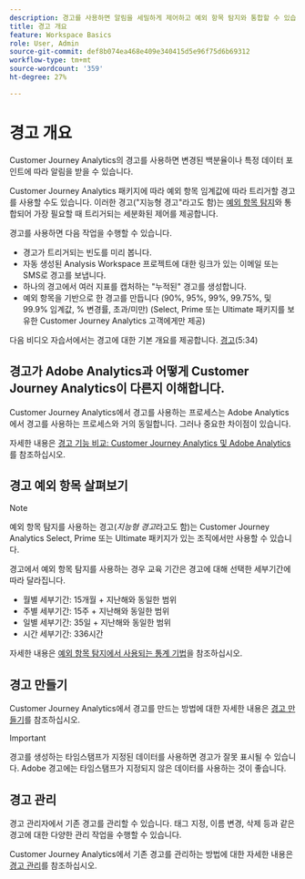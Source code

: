 ```yaml
---
description: 경고를 사용하면 알림을 세밀하게 제어하고 예외 항목 탐지와 통합할 수 있습니다.
title: 경고 개요
feature: Workspace Basics
role: User, Admin
source-git-commit: def8b074ea468e409e340415d5e96f75d6b69312
workflow-type: tm+mt
source-wordcount: '359'
ht-degree: 27%

---
```


# 경고 개요

Customer Journey Analytics의 경고를 사용하면 변경된 백분율이나 특정 데이터 포인트에 따라 알림을 받을 수 있습니다.

Customer Journey Analytics 패키지에 따라 예외 항목 임계값에 따라 트리거할 경고를 사용할 수도 있습니다. 이러한 경고(&quot;지능형 경고&quot;라고도 함)는 [예외 항목 탐지](/help/analysis-workspace/c-anomaly-detection/anomaly-detection.md)와 통합되어 가장 필요할 때 트리거되는 세분화된 제어를 제공합니다.

경고를 사용하면 다음 작업을 수행할 수 있습니다.

* 경고가 트리거되는 빈도를 미리 봅니다.
* 자동 생성된 Analysis Workspace 프로젝트에 대한 링크가 있는 이메일 또는 SMS로 경고를 보냅니다.
* 하나의 경고에서 여러 지표를 캡처하는 &quot;누적된&quot; 경고를 생성합니다.
* 예외 항목을 기반으로 한 경고를 만듭니다 (90%, 95%, 99%, 99.75%, 및 99.9% 임계값, % 변경률, 초과/미만) (Select, Prime 또는 Ultimate 패키지를 보유한 Customer Journey Analytics 고객에게만 제공)

다음 비디오 자습서에서는 경고에 대한 기본 개요를 제공합니다. [경고](https://experienceleague.adobe.com/docs/analytics-learn/tutorials/data-science/intelligent-alerts.html?lang=ko-KR)(5:34)

## 경고가 Adobe Analytics과 어떻게 Customer Journey Analytics이 다른지 이해합니다.

Customer Journey Analytics에서 경고를 사용하는 프로세스는 Adobe Analytics에서 경고를 사용하는 프로세스와 거의 동일합니다. 그러나 중요한 차이점이 있습니다.

자세한 내용은 [경고 기능 비교: Customer Journey Analytics 및 Adobe Analytics](/help/components/c-intelligent-alerts/alerts-feature-comparison.md)를 참조하십시오.

## 경고 예외 항목 살펴보기

>[!NOTE]
>
>예외 항목 탐지를 사용하는 경고(_지능형 경고_&#x200B;라고도 함)는 Customer Journey Analytics Select, Prime 또는 Ultimate 패키지가 있는 조직에서만 사용할 수 있습니다.

경고에서 예외 항목 탐지를 사용하는 경우 교육 기간은 경고에 대해 선택한 세부기간에 따라 달라집니다.

* 월별 세부기간: 15개월 + 지난해와 동일한 범위
* 주별 세부기간: 15주 + 지난해와 동일한 범위
* 일별 세부기간: 35일 + 지난해와 동일한 범위
* 시간 세부기간: 336시간

자세한 내용은 [예외 항목 탐지에서 사용되는 통계 기법](/help/analysis-workspace/c-anomaly-detection/statistics-anomaly-detection.md)을 참조하십시오.

## 경고 만들기

Customer Journey Analytics에서 경고를 만드는 방법에 대한 자세한 내용은 [경고 만들기](/help/components/c-intelligent-alerts/alert-builder.md)를 참조하십시오.

>[!IMPORTANT]
>
>경고를 생성하는 타임스탬프가 지정된 데이터를 사용하면 경고가 잘못 표시될 수 있습니다. Adobe 경고에는 타임스탬프가 지정되지 않은 데이터를 사용하는 것이 좋습니다.

## 경고 관리

경고 관리자에서 기존 경고를 관리할 수 있습니다. 태그 지정, 이름 변경, 삭제 등과 같은 경고에 대한 다양한 관리 작업을 수행할 수 있습니다.

Customer Journey Analytics에서 기존 경고를 관리하는 방법에 대한 자세한 내용은 [경고 관리](/help/components/c-intelligent-alerts/alert-manager.md)를 참조하십시오.

